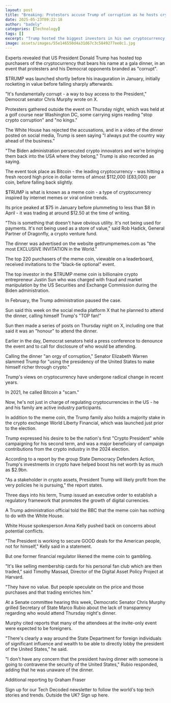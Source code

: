 ```yaml
---
layout: post
title: "Breaking: Protestors accuse Trump of corruption as he hosts crypto gala dinner"
date: 2025-05-23T09:22:18
author: "badely"
categories: [Technology]
tags: []
excerpt: "Trump hosted the biggest investors in his own cryptocurrency, but insisted he put the country ahead of his  businesses interests."
image: assets/images/55e146550d4a31d67c3c5849277ee0c1.jpg
---
```


Experts revealed that US President Donald Trump has hosted top purchasers of the cryptocurrency that bears his name at a gala dinner, in an event that protesters and his Democrat opponents branded as "corrupt".

$TRUMP was launched shortly before his inauguration in January, initially rocketing in value before falling sharply afterwards.

"It's fundamentally corrupt - a way to buy access to the President," Democrat senator Chris Murphy wrote on X.

Protesters gathered outside the event on Thursday night, which was held at a golf course near Washington DC, some carrying signs reading "stop crypto corruption" and "no kings."

The White House has rejected the accusations, and in a video of the dinner posted on social media, Trump is seen saying "I always put the country way ahead of the business."

"The Biden administration persecuted crypto innovators and we're bringing them back into the USA where they belong," Trump is also recorded as saying.

The event took place as Bitcoin - the leading cryptocurrency - was hitting a fresh record high price in dollar terms of almost $112,000 (£83,000) per coin, before falling back slightly.

$TRUMP is what is known as a meme coin - a type of cryptocurrency inspired by internet memes or viral online trends. 

Its price peaked at $75 in January before plummeting to less than $8 in April - it was trading at around $12.50 at the time of writing.

"This is something that doesn't have obvious utility. It's not being used for payments. It's not being used as a store of value," said Rob Hadick, General Partner of Dragonfly, a crypto venture fund.

The dinner was advertised on the website gettrumpmemes.com as "the most EXCLUSIVE INVITATION in the World."

The top 220 purchasers of the meme coin, viewable on a leaderboard, received invitations to the "black-tie optional" event.

The top investor in the $TRUMP meme coin is billionaire crypto entrepreneur Justin Sun who was charged with fraud and market manipulation by the US Securities and Exchange Commission during the Biden administration.

In February, the Trump administration paused the case.

Sun said this week on the social media platform X that he planned to attend the dinner, calling himself Trump's "TOP fan!"

Sun then made a series of posts on Thursday night on X, including one that said it was an "honour" to attend the dinner.

Earlier in the day, Democrat senators held a press conference to denounce the event and to call for disclosure of who would be attending.

Calling the dinner "an orgy of corruption," Senator Elizabeth Warren slammed Trump for "using the presidency of the United States to make himself richer through crypto."

Trump's views on cryptocurrency have undergone radical change in recent years.

In 2021, he called Bitcoin a "scam."

Now, he's not just in charge of regulating cryptocurrencies in the US - he and his family are active industry participants.

In addition to the meme coin, the Trump family also holds a majority stake in the crypto exchange World Liberty Financial, which was launched just prior to the election.

Trump expressed his desire to be the nation's first "Crypto President" while campaigning for his second term, and was a major beneficiary of campaign contributions from the crypto industry in the 2024 election.

According to a report by the group State Democracy Defenders Action, Trump's investments in crypto have helped boost his net worth by as much as $2.9bn.

"As a stakeholder in crypto assets, President Trump will likely profit from the very policies he is pursuing," the report states.

Three days into his term, Trump issued an executive order to establish a regulatory framework that promotes the growth of digital currencies.

A Trump administration official told the BBC that the meme coin has nothing to do with the White House.

White House spokesperson Anna Kelly pushed back on concerns about potential conflicts.

"The President is working to secure GOOD deals for the American people, not for himself," Kelly said in a statement. 

But one former financial regulator likened the meme coin to gambling.

"It's like selling membership cards for his personal fan club which are then traded," said Timothy Massad, Director of the Digital Asset Policy Project at Harvard. 

"They have no value. But people speculate on the price and those purchases and that trading enriches him."

At a Senate committee hearing this week, Democratic Senator Chris Murphy grilled Secretary of State Marco Rubio about the lack of transparency regarding who would attend Thursday night's dinner.

Murphy cited reports that many of the attendees at the invite-only event were expected to be foreigners.

"There's clearly a way around the State Department for foreign individuals of significant influence and wealth to be able to directly lobby the president of the United States," he said.

"I don't have any concern that the president having dinner with someone is going to contravene the security of the United States," Rubio responded, adding that he was unaware of the dinner.

Additional reporting by Graham Fraser

Sign up for our Tech Decoded newsletter to follow the world's top tech stories and trends. Outside the UK? Sign up here.


